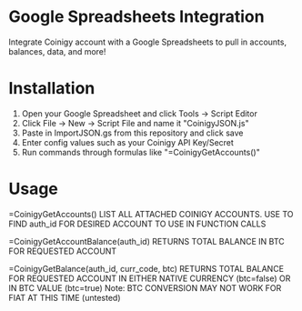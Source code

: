 # Google Spreadsheets Integration

Integrate Coinigy account with a Google Spreadsheets to pull in accounts, balances, data, and more!

# Installation

1. Open your Google Spreadsheet and click Tools -> Script Editor
2. Click File -> New -> Script File and name it "CoinigyJSON.js"
3. Paste in ImportJSON.gs from this repository and click save
4. Enter config values such as your Coinigy API Key/Secret
5. Run commands through formulas like "=CoinigyGetAccounts()"


# Usage

=CoinigyGetAccounts()
LIST ALL ATTACHED COINIGY ACCOUNTS.  USE TO FIND auth_id FOR DESIRED ACCOUNT TO USE IN FUNCTION CALLS

=CoinigyGetAccountBalance(auth_id)
RETURNS TOTAL BALANCE IN BTC FOR REQUESTED ACCOUNT

=CoinigyGetBalance(auth_id, curr_code, btc)
RETURNS TOTAL BALANCE FOR REQUESTED ACCOUNT IN EITHER NATIVE CURRENCY (btc=false) OR IN BTC VALUE (btc=true) 
Note: BTC CONVERSION MAY NOT WORK FOR FIAT AT THIS TIME (untested)
